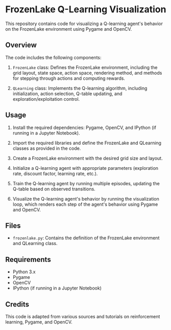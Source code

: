 # FrozenLake Q-Learning Visualization

This repository contains code for visualizing a Q-learning agent's behavior on the FrozenLake environment using Pygame and OpenCV.

## Overview

The code includes the following components:

1. `FrozenLake` class: Defines the FrozenLake environment, including the grid layout, state space, action space, rendering method, and methods for stepping through actions and computing rewards.

2. `QLearning` class: Implements the Q-learning algorithm, including initialization, action selection, Q-table updating, and exploration/exploitation control.

## Usage

1. Install the required dependencies: Pygame, OpenCV, and IPython (if running in a Jupyter Notebook).

2. Import the required libraries and define the FrozenLake and QLearning classes as provided in the code.

3. Create a FrozenLake environment with the desired grid size and layout.

4. Initialize a Q-learning agent with appropriate parameters (exploration rate, discount factor, learning rate, etc.).

5. Train the Q-learning agent by running multiple episodes, updating the Q-table based on observed transitions.

6. Visualize the Q-learning agent's behavior by running the visualization loop, which renders each step of the agent's behavior using Pygame and OpenCV.

## Files

- `frozenlake.py`: Contains the definition of the FrozenLake environment and QLearning class.

## Requirements

- Python 3.x
- Pygame
- OpenCV
- IPython (if running in a Jupyter Notebook)

## Credits

This code is adapted from various sources and tutorials on reinforcement learning, Pygame, and OpenCV.

